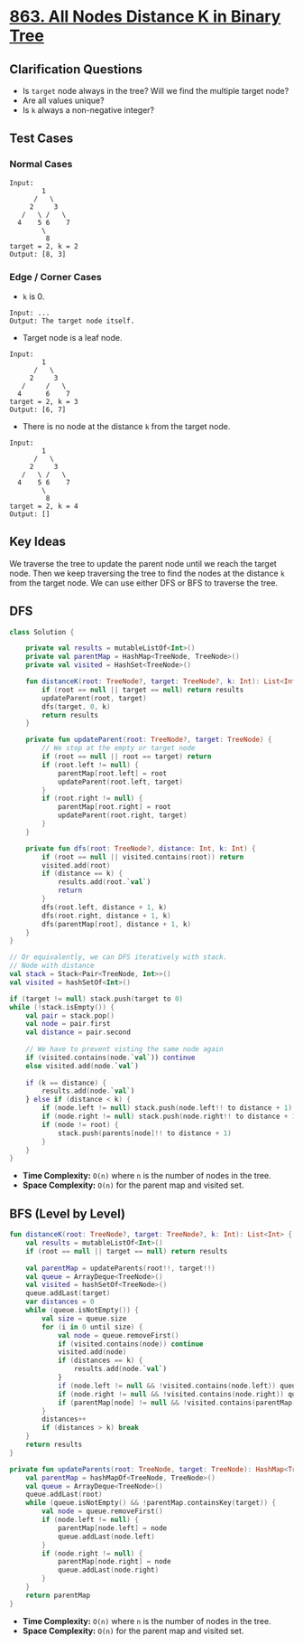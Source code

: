 # [863. All Nodes Distance K in Binary Tree](https://leetcode.com/problems/all-nodes-distance-k-in-binary-tree/)

## Clarification Questions
* Is `target` node always in the tree? Will we find the multiple target node?
* Are all values unique? 
* Is `k` always a non-negative integer?
 
## Test Cases
### Normal Cases
```
Input: 
        1
      /   \
     2     3
   /   \ /   \
  4    5 6    7
        \
         8
target = 2, k = 2
Output: [8, 3]
```
### Edge / Corner Cases
* `k` is 0.
```
Input: ...
Output: The target node itself. 
```
* Target node is a leaf node.
```
Input: 
        1
      /   \
     2     3
   /     /   \
  4      6    7
target = 2, k = 3
Output: [6, 7]
```
* There is no node at the distance `k` from the target node.
```
Input: 
        1
      /   \
     2     3
   /   \ /   \
  4    5 6    7
        \
         8
target = 2, k = 4
Output: []
```

## Key Ideas
We traverse the tree to update the parent node until we reach the target node. Then we keep traversing the tree to find the nodes at the distance `k` from the target node. We can use either DFS or BFS to traverse the tree.

## DFS
```kotlin
class Solution {

    private val results = mutableListOf<Int>()
    private val parentMap = HashMap<TreeNode, TreeNode>()
    private val visited = HashSet<TreeNode>()

    fun distanceK(root: TreeNode?, target: TreeNode?, k: Int): List<Int> {
        if (root == null || target == null) return results
        updateParent(root, target)
        dfs(target, 0, k)
        return results
    }

    private fun updateParent(root: TreeNode?, target: TreeNode) {
        // We stop at the empty or target node
        if (root == null || root == target) return
        if (root.left != null) {
            parentMap[root.left] = root
            updateParent(root.left, target)
        }    
        if (root.right != null) {
            parentMap[root.right] = root
            updateParent(root.right, target)
        }
    }

    private fun dfs(root: TreeNode?, distance: Int, k: Int) {
        if (root == null || visited.contains(root)) return
        visited.add(root)
        if (distance == k) {
            results.add(root.`val`)
            return
        }
        dfs(root.left, distance + 1, k)
        dfs(root.right, distance + 1, k)
        dfs(parentMap[root], distance + 1, k)
    }
}

// Or equivalently, we can DFS iteratively with stack.
// Node with distance
val stack = Stack<Pair<TreeNode, Int>>()
val visited = hashSetOf<Int>()

if (target != null) stack.push(target to 0)
while (!stack.isEmpty()) {
    val pair = stack.pop()
    val node = pair.first
    val distance = pair.second
    
    // We have to prevent visting the same node again
    if (visited.contains(node.`val`)) continue
    else visited.add(node.`val`)
    
    if (k == distance) {
        results.add(node.`val`)
    } else if (distance < k) { 
        if (node.left != null) stack.push(node.left!! to distance + 1)
        if (node.right != null) stack.push(node.right!! to distance + 1)
        if (node != root) {
            stack.push(parents[node]!! to distance + 1)
        }
    }
}
```

* **Time Complexity:** `O(n)` where `n` is the number of nodes in the tree.
* **Space Complexity:** `O(n)` for the parent map and visited set.

## BFS (Level by Level)

```kotlin
fun distanceK(root: TreeNode?, target: TreeNode?, k: Int): List<Int> {
    val results = mutableListOf<Int>()
    if (root == null || target == null) return results
    
    val parentMap = updateParents(root!!, target!!)        
    val queue = ArrayDeque<TreeNode>()
    val visited = hashSetOf<TreeNode>()
    queue.addLast(target)
    var distances = 0
    while (queue.isNotEmpty()) {
        val size = queue.size
        for (i in 0 until size) {
            val node = queue.removeFirst()
            if (visited.contains(node)) continue
            visited.add(node)
            if (distances == k) {
                results.add(node.`val`)
            }
            if (node.left != null && !visited.contains(node.left)) queue.addLast(node.left)
            if (node.right != null && !visited.contains(node.right)) queue.addLast(node.right)
            if (parentMap[node] != null && !visited.contains(parentMap[node]!!)) queue.addLast(parentMap[node]!!)
        }
        distances++
        if (distances > k) break
    }
    return results
}

private fun updateParents(root: TreeNode, target: TreeNode): HashMap<TreeNode, TreeNode> {
    val parentMap = hashMapOf<TreeNode, TreeNode>()
    val queue = ArrayDeque<TreeNode>()
    queue.addLast(root)
    while (queue.isNotEmpty() && !parentMap.containsKey(target)) {
        val node = queue.removeFirst()
        if (node.left != null) {
            parentMap[node.left] = node
            queue.addLast(node.left)
        }
        if (node.right != null) {
            parentMap[node.right] = node
            queue.addLast(node.right)
        }
    }
    return parentMap
}
```

* **Time Complexity:** `O(n)` where `n` is the number of nodes in the tree.
* **Space Complexity:** `O(n)` for the parent map and visited set.